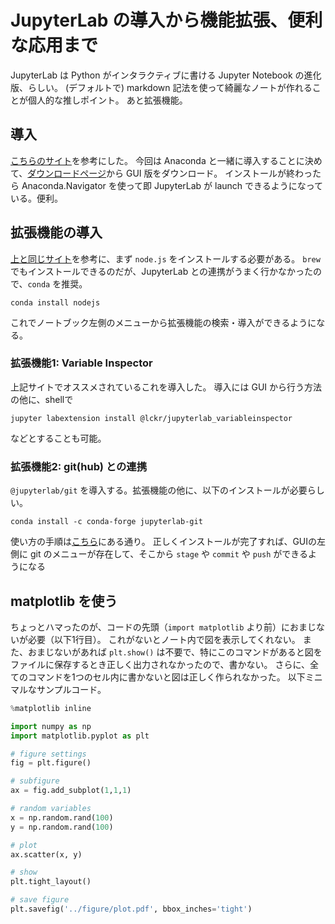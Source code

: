 # JupyterLab の導入から機能拡張、便利な応用まで

JupyterLab は Python がインタラクティブに書ける Jupyter Notebook の進化版、らしい。
(デフォルトで) markdown 記法を使って綺麗なノートが作れることが個人的な推しポイント。
あと拡張機能。

## 導入

[こちらのサイト](https://ai-inter1.com/jupyter-lab/#st-toc-h-2)を参考にした。
今回は Anaconda と一緒に導入することに決めて、[ダウンロードページ](https://www.anaconda.com/download/)から GUI 版をダウンロード。
インストールが終わったら Anaconda.Navigator を使って即 JupyterLab が launch できるようになっている。便利。

## 拡張機能の導入

[上と同じサイト](https://ai-inter1.com/jupyter-lab/#st-toc-h-2)を参考に、まず `node.js` をインストールする必要がある。
`brew` でもインストールできるのだが、JupyterLab との連携がうまく行かなかったので、`conda` を推奨。

``` shell
conda install nodejs
```

これでノートブック左側のメニューから拡張機能の検索・導入ができるようになる。

### 拡張機能1: Variable Inspector

上記サイトでオススメされているこれを導入した。
導入には GUI から行う方法の他に、shellで

```
jupyter labextension install @lckr/jupyterlab_variableinspector
```

などとすることも可能。

### 拡張機能2: git(hub) との連携

`@jupyterlab/git` を導入する。拡張機能の他に、以下のインストールが必要らしい。

```
conda install -c conda-forge jupyterlab-git
```

使い方の手順は[こちら](https://qiita.com/cleeeear/items/2fa90aded84e90f9bff5)にある通り。
正しくインストールが完了すれば、GUIの左側に git のメニューが存在して、そこから `stage` や `commit` や `push` ができるようになる

## matplotlib を使う

ちょっとハマったのが、コードの先頭（`import matplotlib` より前）におまじないが必要（以下1行目）。
これがないとノート内で図を表示してくれない。
また、おまじないがあれば `plt.show()` は不要で、特にこのコマンドがあると図をファイルに保存するとき正しく出力されなかったので、書かない。
さらに、全てのコマンドを1つのセル内に書かないと図は正しく作られなかった。
以下ミニマルなサンプルコード。

``` python
%matplotlib inline

import numpy as np
import matplotlib.pyplot as plt

# figure settings
fig = plt.figure()

# subfigure
ax = fig.add_subplot(1,1,1)

# random variables
x = np.random.rand(100)
y = np.random.rand(100)

# plot
ax.scatter(x, y)

# show
plt.tight_layout()

# save figure
plt.savefig('../figure/plot.pdf', bbox_inches='tight')
```
